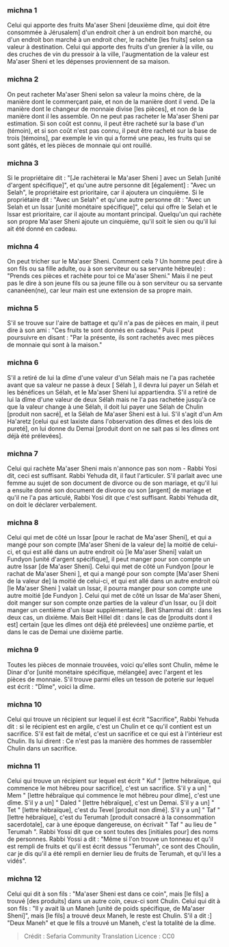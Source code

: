
### michna 1
Celui qui apporte des fruits Ma'aser Sheni [deuxième dîme, qui doit être consommée à Jérusalem] d'un endroit cher à un endroit bon marché, ou d'un endroit bon marché à un endroit cher, le rachète [les fruits] selon sa valeur à destination. Celui qui apporte des fruits d'un grenier à la ville, ou des cruches de vin du pressoir à la ville, l'augmentation de la valeur est Ma'aser Sheni et les dépenses proviennent de sa maison.

### michna 2
On peut racheter Ma'aser Sheni selon sa valeur la moins chère, de la manière dont le commerçant paie, et non de la manière dont il vend. De la manière dont le changeur de monnaie divise [les pièces], et non de la manière dont il les assemble. On ne peut pas racheter le Ma'aser Sheni par estimation. Si son coût est connu, il peut être racheté sur la base d'un (témoin), et si son coût n'est pas connu, il peut être racheté sur la base de trois [témoins], par exemple le vin qui a formé une peau, les fruits qui se sont gâtés, et les pièces de monnaie qui ont rouillé.

### michna 3
Si le propriétaire dit : "[Je rachèterai le Ma'aser Sheni ] avec un Selah [unité d'argent spécifique]", et qu'une autre personne dit [également] : "Avec un Selah", le propriétaire est prioritaire, car il ajoutera un cinquième. Si le propriétaire dit : "Avec un Selah" et qu'une autre personne dit : "Avec un Selah et un Issar [unité monétaire spécifique]", celui qui offre le Selah et le Issar est prioritaire, car il ajoute au montant principal. Quelqu'un qui rachète son propre Ma'aser Sheni ajoute un cinquième, qu'il soit le sien ou qu'il lui ait été donné en cadeau.

### michna 4
On peut tricher sur le Ma'aser Sheni. Comment cela ? Un homme peut dire à son fils ou sa fille adulte, ou à son serviteur ou sa servante hébreu(e) : "Prends ces pièces et rachète pour toi ce Ma'aser Sheni." Mais il ne peut pas le dire à son jeune fils ou sa jeune fille ou à son serviteur ou sa servante cananéen(ne), car leur main est une extension de sa propre main.

### michna 5
S'il se trouve sur l'aire de battage et qu'il n'a pas de pièces en main, il peut dire à son ami : "Ces fruits te sont donnés en cadeau." Puis il peut poursuivre en disant : "Par la présente, ils sont rachetés avec mes pièces de monnaie qui sont à la maison."

### michna 6
S'il a retiré de lui la dîme d'une valeur d'un Sélah mais ne l'a pas rachetée avant que sa valeur ne passe à deux [ Sélah ], il devra lui payer un Sélah et les bénéfices un Sélah, et le Ma'aser Sheni lui appartiendra. S'il a retiré de lui la dîme d'une valeur de deux Sélah mais ne l'a pas rachetée jusqu'à ce que la valeur change à une Sélah, il doit lui payer une Sélah de Chulin [produit non sacré], et la Sélah de Ma'aser Sheni est à lui. S'il s'agit d'un Am Ha'aretz [celui qui est laxiste dans l'observation des dîmes et des lois de pureté], on lui donne du Demai [produit dont on ne sait pas si les dîmes ont déjà été prélevées].

### michna 7
Celui qui rachète Ma'aser Sheni mais n'annonce pas son nom - Rabbi Yosi dit, ceci est suffisant. Rabbi Yehuda dit, il faut l'articuler. S'il parlait avec une femme au sujet de son document de divorce ou de son mariage, et qu'il lui a ensuite donné son document de divorce ou son [argent] de mariage et qu'il ne l'a pas articulé, Rabbi Yosi dit que c'est suffisant. Rabbi Yehuda dit, on doit le déclarer verbalement.

### michna 8
Celui qui met de côté un Issar [pour le rachat de Ma'aser Sheni], et qui a mangé pour son compte [Ma'aser Sheni de la valeur de] la moitié de celui-ci, et qui est allé dans un autre endroit où [le Ma'aser Sheni] valait un Fundyon [unité d'argent spécifique], il peut manger pour son compte un autre Issar [de Ma'aser Sheni]. Celui qui met de côté un Fundyon [pour le rachat de Ma'aser Sheni ], et qui a mangé pour son compte [Ma'aser Sheni de la valeur de] la moitié de celui-ci, et qui est allé dans un autre endroit où [le Ma'aser Sheni ] valait un Issar, il pourra manger pour son compte une autre moitié [de Fundyon ]. Celui qui met de côté un Issar de Ma'aser Sheni, doit manger sur son compte onze parties de la valeur d'un Issar, ou [il doit manger un centième d'un Issar supplémentaire]. Beit Shammai dit : dans les deux cas, un dixième. Mais Beit Hillel dit : dans le cas de [produits dont il est] certain [que les dîmes ont déjà été prélevées] une onzième partie, et dans le cas de Demai une dixième partie.

### michna 9
Toutes les pièces de monnaie trouvées, voici qu'elles sont Chulin, même le Dinar d'or [unité monétaire spécifique, mélangée] avec l'argent et les pièces de monnaie. S'il trouve parmi elles un tesson de poterie sur lequel est écrit : "Dîme", voici la dîme.

### michna 10
Celui qui trouve un récipient sur lequel il est écrit "Sacrifice", Rabbi Yehuda dit : si le récipient est en argile, c'est un Chulin et ce qu'il contient est un sacrifice. S'il est fait de métal, c'est un sacrifice et ce qui est à l'intérieur est Chulin. Ils lui dirent : Ce n'est pas la manière des hommes de rassembler Chulin dans un sacrifice.

### michna 11
Celui qui trouve un récipient sur lequel est écrit " Kuf " [lettre hébraïque, qui commence le mot hébreu pour sacrifice], c'est un sacrifice. S'il y a un] " Mem " [lettre hébraïque qui commence le mot hébreu pour dîme], c'est une dîme. S'il y a un] " Daled " [lettre hébraïque], c'est un Demai. S'il y a un] " Tet " [lettre hébraïque], c'est du Tevel [produit non dîmé]. S'il y a un] " Taf " [lettre hébraïque], c'est du Terumah [produit consacré à la consommation sacerdotale], car à une époque dangereuse, on écrivait " Taf " au lieu de " Terumah ". Rabbi Yossi dit que ce sont toutes des [initiales pour] des noms de personnes. Rabbi Yossi a dit : "Même si l'on trouve un tonneau et qu'il est rempli de fruits et qu'il est écrit dessus "Terumah", ce sont des Choulin, car je dis qu'il a été rempli en dernier lieu de fruits de Terumah, et qu'il les a vidés".

### michna 12
Celui qui dit à son fils : "Ma'aser Sheni est dans ce coin", mais [le fils] a trouvé [des produits] dans un autre coin, ceux-ci sont Chulin. Celui qui dit à son fils : "Il y avait là un Maneh [unité de poids spécifique, de Ma'aser Sheni]", mais [le fils] a trouvé deux Maneh, le reste est Chulin. S'il a dit :] "Deux Maneh" et que le fils a trouvé un Maneh, c'est la totalité de la dîme.

>Crédit : Sefaria Community Translation
>Licence : CC0